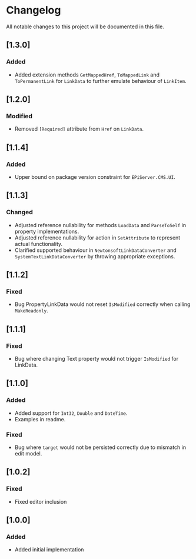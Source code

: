 # Changelog

All notable changes to this project will be documented in this file.

## [1.3.0]

### Added

- Added extension methods `GetMappedHref`, `ToMappedLink` and `ToPermanentLink` for `LinkData` to further emulate behaviour of `LinkItem`.

## [1.2.0]

### Modified

- Removed `[Required]` attribute from `Href` on `LinkData`.

## [1.1.4]

### Added

- Upper bound on package version constraint for `EPiServer.CMS.UI`.

## [1.1.3]

### Changed

- Adjusted reference nullability for methods `LoadData` and `ParseToSelf` in property implementations.
- Adjusted reference nullability for action in `SetAttribute` to represent actual functionality.
- Clarified supported behaviour in `NewtonsoftLinkDataConverter` and `SystemTextLinkDataConverter` by throwing appropriate exceptions.

## [1.1.2]

### Fixed

- Bug PropertyLinkData would not reset `IsModified` correctly when calling `MakeReadonly`.

## [1.1.1]

### Fixed

- Bug where changing Text property would not trigger `IsModified` for LinkData.

## [1.1.0]

### Added

- Added support for `Int32`, `Double` and `DateTime`.
- Examples in readme.

### Fixed

- Bug where `target` would not be persisted correctly due to mismatch in edit model.

## [1.0.2]

### Fixed

- Fixed editor inclusion

## [1.0.0]

### Added

- Added initial implementation
